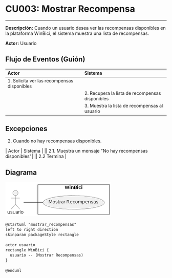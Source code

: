 # CU003: Mostrar Recompensa

---

**Descripción:**  Cuando un usuario desea ver las recompensas disponibles en la plataforma WinBici, el sistema muestra una lista de recompensas.

**Actor:** Usuario


## Flujo de Eventos (Guión)


| Actor  | Sistema |
|:-------|:---------|
| 1. Solicita ver las recompensas disponibles | |
| | 2. Recupera la lista de recompensas disponibles |
| | 3. Muestra la lista de recompensas al usuario |



## Excepciones

2. Cuando no hay recompensas disponibles.

| Actor  | Sistema |
|| 2.1. Muestra un mensaje "No hay recompensas disponibles"|
|| 2.2 Termina |


## Diagrama 

![alt text](CU003.png)

```plantuml
@startuml "mostrar_recompensas"
left to right direction
skinparam packageStyle rectangle

actor usuario
rectangle WinBici {
  usuario -- (Mostrar Recompensas)
}

@enduml

